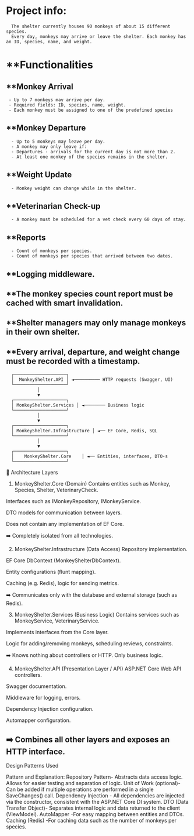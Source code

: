 # **Project info:**
      The shelter currently houses 90 monkeys of about 15 different species. 
      Every day, monkeys may arrive or leave the shelter. Each monkey has an ID, species, name, and weight.
      
# **Functionalities
## **Monkey Arrival
     - Up to 7 monkeys may arrive per day.
     - Required fields: ID, species, name, weight.
     - Each monkey must be assigned to one of the predefined species
## **Monkey Departure
      - Up to 5 monkeys may leave per day.
      - A monkey may only leave if:
      - Departures - arrivals for the current day is not more than 2.
      - At least one monkey of the species remains in the shelter.
## **Weight Update
      - Monkey weight can change while in the shelter.
## **Veterinarian Check-up
      - A monkey must be scheduled for a vet check every 60 days of stay. 
## **Reports
      - Count of monkeys per species.
      - Count of monkeys per species that arrived between two dates.
## **Logging middleware.
## **The monkey species count report must be cached with smart invalidation.
## **Shelter managers may only manage monkeys in their own shelter.
## **Every arrival, departure, and weight change must be recorded with a timestamp.

      ┌────────────────────┐
      │  MonkeyShelter.API │ ◄────────── HTTP requests (Swagger, UI)
      └────────────────────┘
                │
                ▼
      ┌────────────────────┐
      │ MonkeyShelter.Services │ ◄──────── Business logic
      └────────────────────┘
                │
                ▼
      ┌────────────────────┐
      │ MonkeyShelter.Infrastructure │ ◄── EF Core, Redis, SQL
      └────────────────────┘
                │
                ▼
      ┌────────────────────┐
      │    MonkeyShelter.Core    │ ◄── Entities, interfaces, DTO-s
      └────────────────────┘

🧱 Architecture Layers

1. MonkeyShelter.Core (Domain)
Contains entities such as Monkey, Species, Shelter, VeterinaryCheck.

Interfaces such as IMonkeyRepository, IMonkeyService.

DTO models for communication between layers.

Does not contain any implementation of EF Core.

➡️ Completely isolated from all technologies.

2. MonkeyShelter.Infrastructure (Data Access)
Repository implementation.

EF Core DbContext (MonkeyShelterDbContext).

Entity configurations (flunt mapping).

Caching (e.g. Redis), logic for sending metrics.

➡️ Communicates only with the database and external storage (such as Redis).

3. MonkeyShelter.Services (Business Logic)
Contains services such as MonkeyService, VeterinaryService.

Implements interfaces from the Core layer.

Logic for adding/removing monkeys, scheduling reviews, constraints.

➡️ Knows nothing about controllers or HTTP. Only business logic.

4. MonkeyShelter.API (Presentation Layer / API)
ASP.NET Core Web API controllers.

Swagger documentation.

Middleware for logging, errors.

Dependency Injection configuration.

Automapper configuration.

➡️ Combines all other layers and exposes an HTTP interface.
---------------
Design Patterns Used

Pattern and Explanation:
Repository Pattern- Abstracts data access logic. Allows for easier testing and separation of logic.
Unit of Work (optional)- Can be added if multiple operations are performed in a single SaveChanges() call.
Dependency Injection - All dependencies are injected via the constructor, consistent with the ASP.NET Core DI system.
DTO (Data Transfer Object)- Separates internal logic and data returned to the client (ViewModel).
AutoMapper -For easy mapping between entities and DTOs.
Caching (Redis) -For caching data such as the number of monkeys per species.
